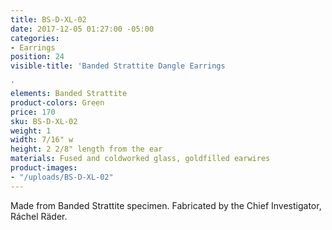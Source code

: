 ```yaml
---
title: BS-D-XL-02
date: 2017-12-05 01:27:00 -05:00
categories:
- Earrings
position: 24
visible-title: 'Banded Strattite Dangle Earrings

'
elements: Banded Strattite
product-colors: Green
price: 170
sku: BS-D-XL-02
weight: 1
width: 7/16" w
height: 2 2/8" length from the ear
materials: Fused and coldworked glass, goldfilled earwires
product-images:
- "/uploads/BS-D-XL-02"
---
```


Made from Banded Strattite specimen. Fabricated by the Chief Investigator, Ráchel Räder.

